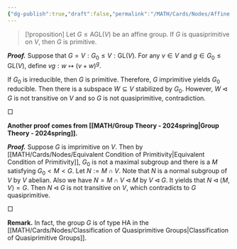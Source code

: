 ```yaml
---
{"dg-publish":true,"draft":false,"permalink":"/MATH/Cards/Nodes/Affine Quasiprimitive is Primitive/","dgPassFrontmatter":true}
---
```



> [!proposition]
> Let $G\leqslant\mathrm{AGL}(V)$ be an affine group. If $G$ is quasiprimitive on $V$, then $G$ is primitive.

**_Proof._**
Suppose that $G=V{:}G_0\leqslant V{:}\mathrm{GL}(V)$. For any $v\in V$ and $g\in G_0\leqslant\mathrm{GL}(V)$, define $vg:w\mapsto (v+w)^g$. 

If $G_0$ is irreducible, then $G$ is primitive. Therefore, $G$ imprimitive yields $G_0$ reducible. Then there is a subspace $W\subseteq V$ stabilized by $G_0$. However, $W\lhd G$ is not transitive on $V$ and so $G$ is not quasiprimitive, contradiction.
<p align="left">□</p>

**Another proof comes from [[MATH/Group Theory - 2024spring\|Group Theory - 2024spring]].**

**_Proof._**
Suppose $G$ is imprimitive on $V$. Then by [[MATH/Cards/Nodes/Equivalent Condition of Primitivity\|Equivalent Condition of Primitivity]], $G_0$ is not a maximal subgroup and there is a $M$ satisfying $G_0<M<G$. Let $N:=M\cap V$. Note that $N$ is a normal subgroup of $V$ by $V$ abelian. Also we have $N=M\cap V\lhd M$ by $V\lhd G$. It yields that $N\lhd\left\langle M,V\right\rangle=G$. Then $N\lhd G$ is not transitive on $V$, which contradicts to $G$ quasiprimitive.
<p align="left">□</p>

**Remark.** In fact, the group $G$ is of type HA in the [[MATH/Cards/Nodes/Classification of Quasiprimitive Groups\|Classification of Quasiprimitive Groups]]. 